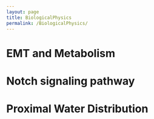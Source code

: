 ```yaml
---
layout: page
title: BiologicalPhysics
permalink: /BiologicalPhysics/
---
```



# EMT and Metabolism

# Notch signaling pathway

# Proximal Water Distribution
